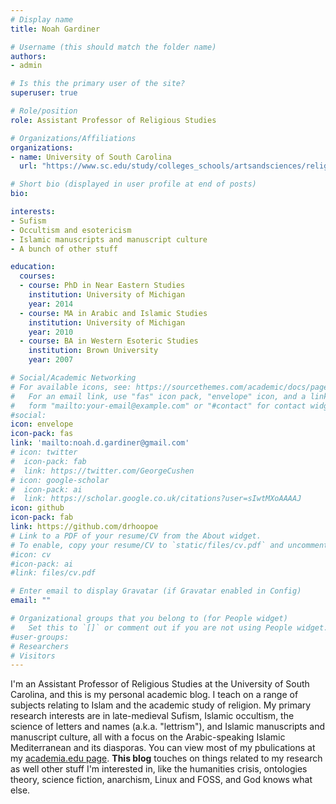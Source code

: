 ```yaml
---
# Display name
title: Noah Gardiner

# Username (this should match the folder name)
authors:
- admin

# Is this the primary user of the site?
superuser: true

# Role/position
role: Assistant Professor of Religious Studies

# Organizations/Affiliations
organizations:
- name: University of South Carolina
  url: "https://www.sc.edu/study/colleges_schools/artsandsciences/religious_studies/index.php"

# Short bio (displayed in user profile at end of posts)
bio: 

interests:
- Sufism
- Occultism and esotericism
- Islamic manuscripts and manuscript culture
- A bunch of other stuff

education:
  courses:
  - course: PhD in Near Eastern Studies
    institution: University of Michigan
    year: 2014
  - course: MA in Arabic and Islamic Studies
    institution: University of Michigan
    year: 2010
  - course: BA in Western Esoteric Studies
    institution: Brown University
    year: 2007

# Social/Academic Networking
# For available icons, see: https://sourcethemes.com/academic/docs/page-builder/#icons
#   For an email link, use "fas" icon pack, "envelope" icon, and a link in the
#   form "mailto:your-email@example.com" or "#contact" for contact widget.
#social:
icon: envelope
icon-pack: fas
link: 'mailto:noah.d.gardiner@gmail.com'
# icon: twitter
#  icon-pack: fab
#  link: https://twitter.com/GeorgeCushen
# icon: google-scholar
#  icon-pack: ai
#  link: https://scholar.google.co.uk/citations?user=sIwtMXoAAAAJ
icon: github
icon-pack: fab
link: https://github.com/drhoopoe
# Link to a PDF of your resume/CV from the About widget.
# To enable, copy your resume/CV to `static/files/cv.pdf` and uncomment the lines below.
#icon: cv
#icon-pack: ai
#link: files/cv.pdf

# Enter email to display Gravatar (if Gravatar enabled in Config)
email: ""

# Organizational groups that you belong to (for People widget)
#   Set this to `[]` or comment out if you are not using People widget.
#user-groups:
# Researchers
# Visitors
---
```


I'm an Assistant Professor of Religious Studies at the University of South Carolina, and this is my personal academic blog. I teach on a range of subjects relating to Islam and the academic study of religion. My primary research interests are in late-medieval Sufism, Islamic occultism, the science of letters and names (a.k.a. "lettrism"), and Islamic manuscripts and manuscript culture, all with a focus on the Arabic-speaking Islamic Mediterranean and its diasporas. You can view most of my pbulications at my [academia.edu page](https://sc.academia.edu/NoahGardiner). **This blog** touches on things related to my research as well other stuff I'm interested in, like the humanities crisis, ontologies theory, science fiction, anarchism, Linux and FOSS, and God knows what else.
